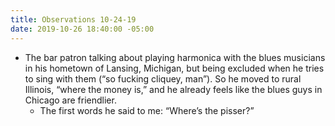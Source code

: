 ```yaml
---
title: Observations 10-24-19
date: 2019-10-26 18:40:00 -05:00
---
```


- The bar patron talking about playing harmonica with the blues musicians in his hometown of Lansing, Michigan, but being excluded when he tries to sing with them (“so fucking cliquey, man”). So he moved to rural Illinois, “where the money is,” and he already feels like the blues guys in Chicago are friendlier.
	- The first words he said to me: “Where’s the pisser?”